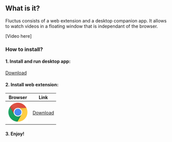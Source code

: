 ## What is it?

Fluctus consists of a web extension and a desktop companion app. It allows to watch videos in a floating window that is independant of the browser.

[Video here]


### How to install?


#### 1. Install and run desktop app: 
   [Download](https://github.com/kivS/Fluctus/releases)



#### 2. Install web extension:
   Browser | Link
   ------------ | -------------
   ![Chrome](chrome.png) | [Download](url) 
   




#### 3. Enjoy!

